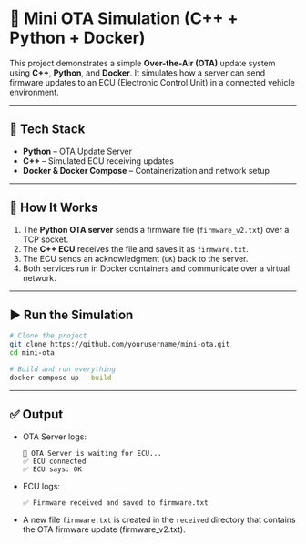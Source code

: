 # 🚗 Mini OTA Simulation (C++ + Python + Docker)

This project demonstrates a simple **Over-the-Air (OTA)** update system using **C++**, **Python**, and **Docker**. It simulates how a server can send firmware updates to an ECU (Electronic Control Unit) in a connected vehicle environment.

---

## 🧰 Tech Stack

- **Python** – OTA Update Server
- **C++** – Simulated ECU receiving updates
- **Docker & Docker Compose** – Containerization and network setup

---

## 🔧 How It Works

1. The **Python OTA server** sends a firmware file (`firmware_v2.txt`) over a TCP socket.
2. The **C++ ECU** receives the file and saves it as `firmware.txt`.
3. The ECU sends an acknowledgment (`OK`) back to the server.
4. Both services run in Docker containers and communicate over a virtual network.

---

## ▶️ Run the Simulation

```bash
# Clone the project
git clone https://github.com/yourusername/mini-ota.git
cd mini-ota

# Build and run everything
docker-compose up --build
```

---

## ✅ Output

- OTA Server logs:

  ```
  📡 OTA Server is waiting for ECU...
  ✅ ECU connected
  ✅ ECU says: OK
  ```

- ECU logs:

  ```
  ✅ Firmware received and saved to firmware.txt
  ```

- A new file `firmware.txt` is created in the `received` directory that contains the OTA firmware update (firmware_v2.txt).
